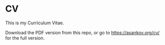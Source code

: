 # CV

This is my Curriculum Vitae.

Download the PDF version from this repo, or go to <https://asankov.org/cv/> for the full version.

